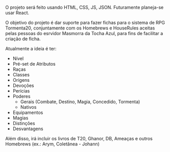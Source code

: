 O projeto será feito usando HTML, CSS, JS, JSON. Futuramente planeja-se usar React.

O objetivo do projeto é dar suporte para fazer fichas para o sistema de RPG Tormenta20, conjuntamente com os Homebrews e HouseRules aceitas pelas pessoas do esrvidor Masmorra da Tocha Azul, para fins de facilitar a criação de ficha.

Atualmente a ideia é ter:
- Nível
- Pré-set de Atributos
- Raças
- Classes
- Origens
- Devoções
- Perícias
- Poderes
  - Gerais (Combate, Destino, Magia, Concedido, Tormenta)
  - Nativos  
- Equipamentos
- Magias
- Distinções
- Desvantagens

Além disso, irá incluir os livros de T20, Ghanor, DB, Ameaças e outros Homebrews (ex.: Arym, Coletânea - Johann)
